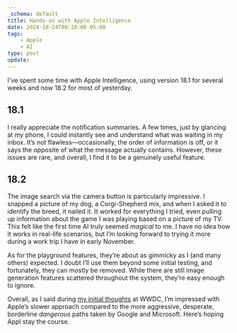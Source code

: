 ```yaml
---
_schema: default
title: Hands-on with Apple Intelligence
date: 2024-10-24T08:18:00-05:00
tags:
    - Apple
    - AI
type: post
update:
---
```

I've spent some time with Apple Intelligence, using version 18.1 for several weeks and now 18.2 for most of yesterday.

## 18\.1

I really appreciate the notification summaries. A few times, just by glancing at my phone, I could instantly see and understand what was waiting in my inbox. It’s not flawless—occasionally, the order of information is off, or it says the opposite of what the message actually contains. However, these issues are rare, and overall, I find it to be a genuinely useful feature.

## 18\.2

The image search via the camera button is particularly impressive. I snapped a picture of my dog, a Corgi-Shepherd mix, and when I asked it to identify the breed, it nailed it. It worked for everything I tried, even pulling up information about the game I was playing based on a picture of my TV. This felt like the first time AI truly seemed *magical* to me. I have no idea how it works in real-life scenarios, but I’m looking forward to trying it more during a work trip I have in early November.

As for the playground features, they’re about as gimmicky as I (and many others) expected. I doubt I’ll use them beyond some initial testing, and fortunately, they can mostly be removed. While there are still image generation features scattered throughout the system, they’re easy enough to ignore.

Overall, as I said during [my initial thoughts](https://crashthearcade.com/blog/2024/06-01-wwdc24-apple-intelligence/) at WWDC, I’m impressed with Apple’s slower approach compared to the more aggressive, desperate, borderline *dangerous* paths taken by Google and Microsoft. Here’s hoping Appl stay the course.